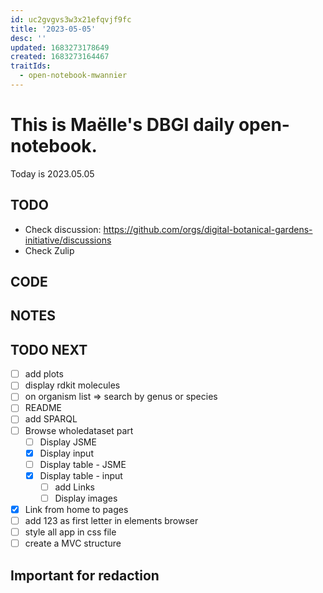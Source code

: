 ```yaml
---
id: uc2gvgvs3w3x21efqvjf9fc
title: '2023-05-05'
desc: ''
updated: 1683273178649
created: 1683273164467
traitIds:
  - open-notebook-mwannier
---
```



# This is Maëlle's DBGI daily open-notebook.

Today is 2023.05.05


## TODO

- Check discussion: https://github.com/orgs/digital-botanical-gardens-initiative/discussions
- Check Zulip

## CODE

## NOTES

## TODO NEXT

- [ ] add plots
- [ ] display rdkit molecules
- [ ] on organism list => search by genus or species
- [ ] README
- [ ] add SPARQL
- [ ] Browse wholedataset part
  - [ ] Display JSME
  - [x] Display input
  - [ ] Display table - JSME
  - [x] Display table - input
    - [ ] add Links
    - [ ] Display images
- [x] Link from home to pages
- [ ] add 123 as first letter in elements browser
- [ ] style all app in css file
- [ ] create a MVC structure

## Important for redaction
